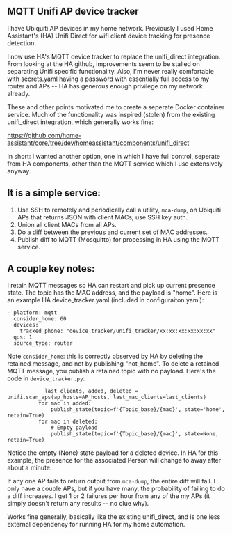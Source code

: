 MQTT Unifi AP device tracker
-
I have Ubiquiti AP devices in my home network. Previously I used Home Assistant's (HA) Unifi Direct for wifi client device tracking for presence detection.

I now use HA's MQTT device tracker to replace the unifi_direct integration. From looking at the HA github, improvements seem to be stalled on separating Unifi specific functionality. Also, I'm never really comfortable with secrets.yaml having a password with essentially full access to my router and APs -- HA has generous enough privilege on my network already.

These and other points motivated me to create a seperate Docker container service. Much of the functionality was inspired (stolen) from the existing unifi_direct integration, which generally works fine:

https://github.com/home-assistant/core/tree/dev/homeassistant/components/unifi_direct

In short: I wanted another option, one in which I have full control, seperate from HA components, other than the MQTT service which I use extensively anyway.

It is a simple service:
- 
1. Use SSH to remotely and periodically call a utility, ```mca-dump```, on Ubiquiti APs that returns JSON with client MACs; use SSH key auth.
2. Union all client MACs from all APs.
3. Do a diff between the previous and current set of MAC addresses.
4. Publish diff to MQTT (Mosquitto) for processing in HA using the MQTT service.

A couple key notes:
-
I retain MQTT messages so HA can restart and pick up current presence state. The topic has the MAC address, and the payload is "home". Here is an example HA device_tracker.yaml (included in configuraiton.yaml):
```
- platform: mqtt
  consider_home: 60
  devices:
    tracked_phone: "device_tracker/unifi_tracker/xx:xx:xx:xx:xx:xx"
  qos: 1
  source_type: router
  ```
  Note ```consider_home```: this is correctly observed by HA by deleting the retained message, and not by publishing "not_home". To delete a retained MQTT message, you publish a retained topic with no payload. Here's the code in ```device_tracker.py```:
  ```
              last_clients, added, deleted = unifi.scan_aps(ap_hosts=AP_hosts, last_mac_clients=last_clients)
            for mac in added:
                publish_state(topic=f'{Topic_base}/{mac}', state='home', retain=True)
            for mac in deleted:
                # Empty payload
                publish_state(topic=f'{Topic_base}/{mac}', state=None, retain=True)
  ```
  Notice the empty (None) state payload for a deleted device. In HA for this example, the presence for the associated Person will change to away after about a minute.

If any one AP fails to return output from ```mca-dump```, the entire diff will fail. I only have a couple APs, but if you have many, the probability of failing to do a diff increases. I get 1 or 2 failures per hour from any of the my APs (it simply doesn't return any results -- no clue why).

Works fine generally, basically like the existing unifi_direct, and is one less external dependency for running HA for my home automation.
